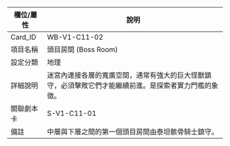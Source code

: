 | 欄位/屬性 | 說明 |
|---|---|
| Card_ID | WB-V1-C11-02 |
| 項目名稱 | 頭目房間 (Boss Room) |
| 設定分類 | 地理 |
| 詳細說明 | 迷宮內連接各層的寬廣空間，通常有強大的巨大怪獸鎮守，必須擊敗它們才能繼續前進。是探索者實力門檻的象徵。 |
| 關聯劇本卡 | S-V1-C11-01 |
| 備註 | 中層與下層之間的第一個頭目房間由泰坦骸骨騎士鎮守。 |
